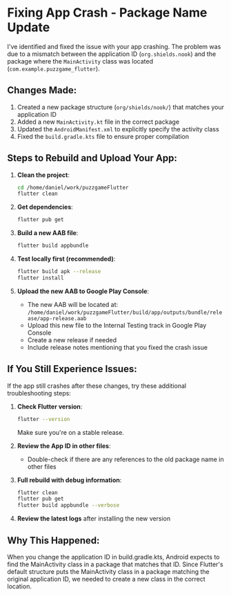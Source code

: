 # Fixing App Crash - Package Name Update

I've identified and fixed the issue with your app crashing. The problem was due to a mismatch between the application ID (`org.shields.nook`) and the package where the `MainActivity` class was located (`com.example.puzzgame_flutter`).

## Changes Made:

1. Created a new package structure (`org/shields/nook/`) that matches your application ID
2. Added a new `MainActivity.kt` file in the correct package
3. Updated the `AndroidManifest.xml` to explicitly specify the activity class
4. Fixed the `build.gradle.kts` file to ensure proper compilation

## Steps to Rebuild and Upload Your App:

1. **Clean the project**:
   ```bash
   cd /home/daniel/work/puzzgameFlutter
   flutter clean
   ```

2. **Get dependencies**:
   ```bash
   flutter pub get
   ```

3. **Build a new AAB file**:
   ```bash
   flutter build appbundle
   ```

4. **Test locally first (recommended)**:
   ```bash
   flutter build apk --release
   flutter install
   ```

5. **Upload the new AAB to Google Play Console**:
   - The new AAB will be located at: `/home/daniel/work/puzzgameFlutter/build/app/outputs/bundle/release/app-release.aab`
   - Upload this new file to the Internal Testing track in Google Play Console
   - Create a new release if needed
   - Include release notes mentioning that you fixed the crash issue

## If You Still Experience Issues:

If the app still crashes after these changes, try these additional troubleshooting steps:

1. **Check Flutter version**:
   ```bash
   flutter --version
   ```
   Make sure you're on a stable release.

2. **Review the App ID in other files**:
   - Double-check if there are any references to the old package name in other files

3. **Full rebuild with debug information**:
   ```bash
   flutter clean
   flutter pub get
   flutter build appbundle --verbose
   ```

4. **Review the latest logs** after installing the new version

## Why This Happened:

When you change the application ID in build.gradle.kts, Android expects to find the MainActivity class in a package that matches that ID. Since Flutter's default structure puts the MainActivity class in a package matching the original application ID, we needed to create a new class in the correct location.
